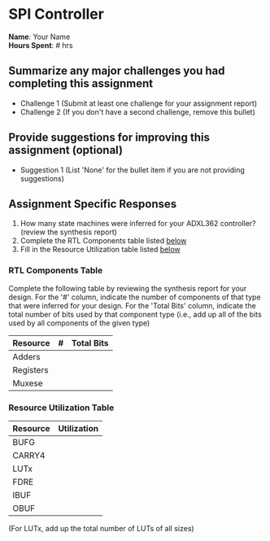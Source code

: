 # SPI Controller

**Name**: Your Name<br>
**Hours Spent**: # hrs<br>

## Summarize any major challenges you had completing this assignment
* Challenge 1 (Submit at least one challenge for your assignment report)
* Challenge 2 (If you don't have a second challenge, remove this bullet)

## Provide suggestions for improving this assignment (optional)
  * Suggestion 1 (List 'None' for the bullet item if you are not providing suggestions)

## Assignment Specific Responses
  1. How many state machines were inferred for your ADXL362 controller? (review the synthesis report)
  2. Complete the RTL Components table listed [below](#rtl-components-table)
  3. Fill in the Resource Utilization table listed [below](#resource-utilization-table)


### RTL Components Table

Complete the following table by reviewing the synthesis report for your design.
For the '#' column, indicate the number of components of that type that were inferred for your design.
For the 'Total Bits' column, indicate the total number of bits used by that component type (i.e., add up all of the bits used by all components of the given type)

| Resource | # | Total Bits |
| ---- | ---- | ---- |
| Adders   |  |  |
| Registers   |  |  |
| Muxese   |  |  |
 
### Resource Utilization Table

| Resource | Utilization |
| ---- | ---- |
| BUFG   |  |
| CARRY4 |  |
| LUTx   |  |
| FDRE   |  |
| IBUF   |  |
| OBUF   |  |

(For LUTx, add up the total number of LUTs of all sizes)